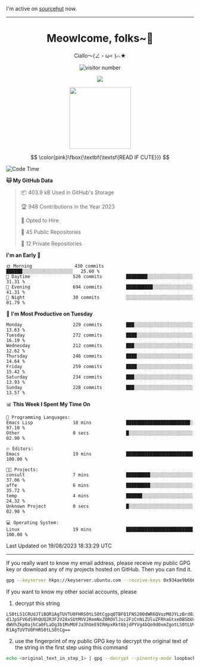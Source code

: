 I'm active on [sourcehut](https://sr.ht/~meow_king/) now. 

---

<div align="center">
  <h1>Meowlcome, folks~👋</h1>
  <p>Ciallo～(∠・ω< )⌒★</p>
</div>

<p align="center">
  <img src="https://count.getloli.com/get/@Ziqi-Yang?theme=rule34" alt="visitor number" />
</p>

<p align="center">
  <img src="https://skillicons.dev/icons?i=rust,c,py,flutter,go,java,js,bash,linux,emacs" />
</p>
<p align="center">
  <img height="165" src="https://github-readme-stats.vercel.app/api?username=Ziqi-Yang&show_icons=true&include_all_commits=true&hide_border=true" />
</p>

$$
\color{pink}\fbox{\textbf{\textsf{READ IF CUTE}}}
$$

<!--START_SECTION:waka-->
![Code Time](http://img.shields.io/badge/Code%20Time-1%2C394%20hrs%2010%20mins-blue)

**🐱 My GitHub Data** 

> 📦 403.9 kB Used in GitHub's Storage 
 > 
> 🏆 948 Contributions in the Year 2023
 > 
> 💼 Opted to Hire
 > 
> 📜 45 Public Repositories 
 > 
> 🔑 12 Private Repositories 
 > 
**I'm an Early 🐤** 

```text
🌞 Morning                430 commits         ██████░░░░░░░░░░░░░░░░░░░   25.60 % 
🌆 Daytime                526 commits         ████████░░░░░░░░░░░░░░░░░   31.31 % 
🌃 Evening                694 commits         ██████████░░░░░░░░░░░░░░░   41.31 % 
🌙 Night                  30 commits          ░░░░░░░░░░░░░░░░░░░░░░░░░   01.79 % 
```
📅 **I'm Most Productive on Tuesday** 

```text
Monday                   229 commits         ███░░░░░░░░░░░░░░░░░░░░░░   13.63 % 
Tuesday                  272 commits         ████░░░░░░░░░░░░░░░░░░░░░   16.19 % 
Wednesday                212 commits         ███░░░░░░░░░░░░░░░░░░░░░░   12.62 % 
Thursday                 246 commits         ████░░░░░░░░░░░░░░░░░░░░░   14.64 % 
Friday                   259 commits         ████░░░░░░░░░░░░░░░░░░░░░   15.42 % 
Saturday                 234 commits         ███░░░░░░░░░░░░░░░░░░░░░░   13.93 % 
Sunday                   228 commits         ███░░░░░░░░░░░░░░░░░░░░░░   13.57 % 
```


📊 **This Week I Spent My Time On** 

```text
💬 Programming Languages: 
Emacs Lisp               18 mins             ████████████████████████░   97.10 % 
Other                    0 secs              █░░░░░░░░░░░░░░░░░░░░░░░░   02.90 % 

🔥 Editors: 
Emacs                    19 mins             █████████████████████████   100.00 % 

🐱‍💻 Projects: 
consult                  7 mins              █████████░░░░░░░░░░░░░░░░   37.06 % 
affe                     6 mins              █████████░░░░░░░░░░░░░░░░   35.72 % 
temp                     4 mins              ██████░░░░░░░░░░░░░░░░░░░   24.32 % 
Unknown Project          0 secs              █░░░░░░░░░░░░░░░░░░░░░░░░   02.90 % 

💻 Operating System: 
Linux                    19 mins             █████████████████████████   100.00 % 
```


 Last Updated on 19/08/2023 18:33:29 UTC
<!--END_SECTION:waka-->

-----

If you really want to know my email address, please receive my public GPG key or download any of my projects hosted on GitHub. Then you can find it. 
```bash
gpg --keyserver hkps://keyserver.ubuntu.com --receive-keys 0x934ae9b6b6e9ff34
```
If you want to know my other social accounts, please
1) decrypt this string
```
LS0tLS1CRUdJTiBQR1AgTUVTU0FHRS0tLS0tCgpqQTBFQ1FNS200dWR6QVozM0JYLzBrd0JNU0Ru
d1JpSFV6dS9hQUQ2R3F2V28xSUtMVVJRemNxZ0ROVlJsc2FzCnNiZUluZFRhaGtxeDBSbUxEajVq
dWVhZkp0ajhCa0FLaDg3b1MvMUFJa3hUeE9IRHpxRkt6bjdPYVg4bQo9d0xmZgotLS0tLUVORCBQ
R1AgTUVTU0FHRS0tLS0tCg==
```
2) use the fingerprint of my public GPG key to decrypt the original text of the string in the first step using this command
```bash
echo <original_text_in_step_1> | gpg --decrypt --pinentry-mode loopback --armor
```



